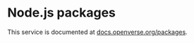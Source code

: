 # Node.js packages

This service is documented at [docs.openverse.org/packages](https://docs.openverse.org/packages/index.html).

 
